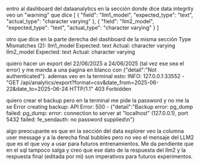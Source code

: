 entro al dashboard del dataanalytics en la sección donde dice data integrity
veo un "warning" que dice
[
  {
    "field": "llm1_model",
    "expected_type": "text",
    "actual_type": "character varying"
  },
  {
    "field": "llm2_model",
    "expected_type": "text",
    "actual_type": "character varying"
  }
]

otro que dice en la parte derecha del dashboard de la misma sección
Type Mismatches (2):
llm1_model
Expected: text
Actual: character varying
llm2_model
Expected: text
Actual: character varying

quiero hacer un export del 22/06/2025 a 24/06/2025 (tal vez ese sea el error) y me manda a una pagina en blanco con {"detail":"Not authenticated"}.
ademas veo en la terminal esto:
INFO:     127.0.0.1:33552 - "GET /api/analytics/export?format=csv&date_from=2025-06-22&date_to=2025-06-24 HTTP/1.1" 403 Forbidden

quiero crear el backup pero en la terminal me pide la password y no me la se
Error creating backup: API Error: 500 - {"detail":"Backup error: pg_dump failed: pg_dump: error: connection to server at \"localhost\" (127.0.0.1), port 5432 failed: fe_sendauth: no password supplied\n"}

algo preocupante es que en la sección del data explorer veo la columna user message y a la derecha final bubbles pero no veo el mensaje del LLM2 que es el que voy a usar para futuros entrenamientos. Me da pendiente que en el sql tampoco salga y creo que ese dato de la respuesta del llm2 y la respuesta final (editada por mi) son imperativos para futuros experimentos.